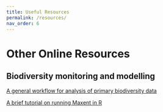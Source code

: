 ```yaml
---
title: Useful Resources
permalink: /resources/
nav_order: 6
---
```


# Other Online Resources

## Biodiversity monitoring and modelling

[A general workflow for analysis of primary biodiversity data](https://biodiversitydata-se.github.io/biodiversity-analysis-tools/index.html)

[A brief tutorial on running Maxent in R](https://github.com/shandongfx/workshop_maxent_R/blob/master/code/Appendix1_case_study.md)